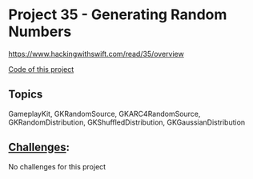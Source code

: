# Project 35 - Generating Random Numbers

https://www.hackingwithswift.com/read/35/overview

[Code of this project](https://github.com/AybarsBal/HackingWithSwift/blob/master/Project35/Project35.playgroundbook/Edits/UserEdits.diffpack/Chapters/Chapter1.playgroundchapter/Pages/My%20Playground.playgroundpage/main.swift.delta)

## Topics
GameplayKit, GKRandomSource, GKARC4RandomSource, GKRandomDistribution, GKShuffledDistribution, GKGaussianDistribution

## [Challenges](https://www.hackingwithswift.com/read/35/7/wrap-up):
No challenges for this project


